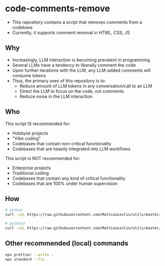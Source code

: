 # code-comments-remove

* This repository contains a script that removes comments from a codebase
* Currently, it supports comment removal in HTML, CSS, JS

## Why

* Increasingly, LLM interaction is becoming prevalent in programming
* Several LLMs have a tendency to liberally comment the code
* Upon further iterations with the LLM, any LLM-added comments will consume tokens
* Thus, the primary uses of this repository is to:
    * Reduce amount of LLM tokens in any conversation/call to an LLM
    * Direct the LLM to focus on the code, not comments
    * Reduce noise in the LLM interaction

## Who

This script IS recommended for:

* Hobbyist projects
* "Vibe coding"
* Codebases that contain non-critical functionality
* Codebases that are heavily integrated into LLM workflows

This script is NOT recommended for:

* Enterprise projects
* Traditional coding
* Codebases that contain any kind of critical functionality 
* Codebases that are 100% under human supervision

## How

```bash
# python
curl -sSL https://raw.githubusercontent.com/MattiasLevlin/utils/master/run.py | python

# python3
curl -sSL https://raw.githubusercontent.com/MattiasLevlin/utils/master/run.py | python3
```

## Other recommended (local) commands

```bash
npx prettier --write .
npx standard --fix
```